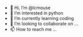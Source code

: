 - 👋 Hi, I’m @lcmouse
- 👀 I’m interested in python
- 🌱 I’m currently learning coding
- 💞️ I’m looking to collaborate on ...
- 📫 How to reach me ...

<!---
lcmouse/lcmouse is a ✨ special ✨ repository because its `README.md` (this file) appears on your GitHub profile.
You can click the Preview link to take a look at your changes.
--->
